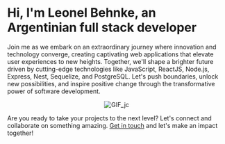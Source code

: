 # Hi, I'm Leonel Behnke, an Argentinian full stack developer

Join me as we embark on an extraordinary journey where innovation and technology converge, creating captivating web applications that elevate user experiences to new heights. Together, we'll shape a brighter future driven by cutting-edge technologies like JavaScript, ReactJS, Node.js, Express, Nest, Sequelize, and PostgreSQL. Let's push boundaries, unlock new possibilities, and inspire positive change through the transformative power of software development.

<p align="center">
  <img src="https://78.media.tumblr.com/69b74540b716c22f78bacdff91f02bf2/tumblr_inline_p80m8wJkm61r4kz8i_540.gif" alt="GIF_jc"/>
</p>

Are you ready to take your projects to the next level? Let's connect and collaborate on something amazing. [Get in touch](https://www.linkedin.com/in/leonelbehnkedev/) and let's make an impact together!
